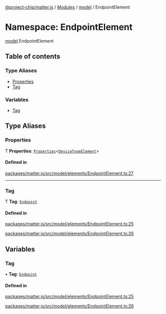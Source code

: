 [@project-chip/matter.js](../README.md) / [Modules](../modules.md) / [model](model.md) / EndpointElement

# Namespace: EndpointElement

[model](model.md).EndpointElement

## Table of contents

### Type Aliases

- [Properties](model.EndpointElement.md#properties)
- [Tag](model.EndpointElement.md#tag)

### Variables

- [Tag](model.EndpointElement.md#tag-1)

## Type Aliases

### Properties

Ƭ **Properties**: [`Properties`](model.BaseElement.md#properties)\<[`DeviceTypeElement`](../interfaces/model.DeviceTypeElement-1.md)\>

#### Defined in

[packages/matter.js/src/model/elements/EndpointElement.ts:27](https://github.com/project-chip/matter.js/blob/c0d55745d5279e16fdfaa7d2c564daa31e19c627/packages/matter.js/src/model/elements/EndpointElement.ts#L27)

___

### Tag

Ƭ **Tag**: [`Endpoint`](../enums/model.ElementTag.md#endpoint)

#### Defined in

[packages/matter.js/src/model/elements/EndpointElement.ts:25](https://github.com/project-chip/matter.js/blob/c0d55745d5279e16fdfaa7d2c564daa31e19c627/packages/matter.js/src/model/elements/EndpointElement.ts#L25)

[packages/matter.js/src/model/elements/EndpointElement.ts:26](https://github.com/project-chip/matter.js/blob/c0d55745d5279e16fdfaa7d2c564daa31e19c627/packages/matter.js/src/model/elements/EndpointElement.ts#L26)

## Variables

### Tag

• **Tag**: [`Endpoint`](../enums/model.ElementTag.md#endpoint)

#### Defined in

[packages/matter.js/src/model/elements/EndpointElement.ts:25](https://github.com/project-chip/matter.js/blob/c0d55745d5279e16fdfaa7d2c564daa31e19c627/packages/matter.js/src/model/elements/EndpointElement.ts#L25)

[packages/matter.js/src/model/elements/EndpointElement.ts:26](https://github.com/project-chip/matter.js/blob/c0d55745d5279e16fdfaa7d2c564daa31e19c627/packages/matter.js/src/model/elements/EndpointElement.ts#L26)
